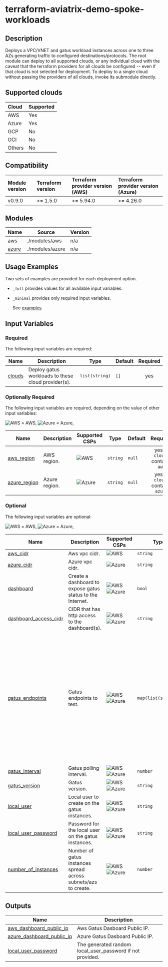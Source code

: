 # terraform-aviatrix-demo-spoke-workloads

## Description

Deploys a VPC/VNET and gatus workload instances across one to three AZs generating traffic to configured destinations/protocols. The root module can deploy to all supported clouds, or any individual cloud with the caveat that the terraform providers for all clouds be configured -- even if that cloud is not selected for deployment. To deploy to a single cloud without passing the providers of all clouds, invoke its submodule directly.

## Supported clouds

| Cloud  | Supported |
| :----- | :-------- |
| AWS    | Yes       |
| Azure  | Yes       |
| GCP    | No        |
| OCI    | No        |
| Others | No        |

## Compatibility

| Module version | Terraform version | Terraform provider version (AWS) | Terraform provider version (Azure) |
| :------------- | :---------------- | :------------------------------- | :--------------------------------- |
| v0.9.0         | >= 1.5.0          | >= 5.94.0                        | >= 4.26.0                          |

## Modules

| Name                                                | Source          | Version |
| --------------------------------------------------- | --------------- | ------- |
| <a name="module_aws"></a> [aws](#module\_aws)       | ./modules/aws   | n/a     |
| <a name="module_azure"></a> [azure](#module\_azure) | ./modules/azure | n/a     |

## Usage Examples

Two sets of examples are provided for each deployment option.

- `_full` provides values for all available input variables.
- `_minimal` provides only required input variables.

  See [examples](https://github.com/terraform-aviatrix-modules/terraform-aviatrix-demo-spoke-workloads/tree/main/examples)

## Input Variables

### Required

The following input variables are required:

| Name                                                 | Description                                        | Type           | Default | Required |
| ---------------------------------------------------- | -------------------------------------------------- | -------------- | ------- | :------: |
| <a name="input_clouds"></a> [clouds](#input\_clouds) | Deploy gatus workloads to these cloud provider(s). | `list(string)` | `[]`    |   yes    |

### Optionally Required

The following input variables are required, depending on the value of other input variables:

<img src="https://github.com/terraform-aviatrix-modules/terraform-aviatrix-mc-transit/blob/main/img/aws.png?raw=true" title="AWS"> = AWS, <img src="https://github.com/terraform-aviatrix-modules/terraform-aviatrix-mc-transit/blob/main/img/azure.png?raw=true" title="Azure"> = Azure, 

| Name                                                                     | Description   | Supported CSPs                                                                                                                         | Type     | Default |             Required              |
| ------------------------------------------------------------------------ | ------------- | -------------------------------------------------------------------------------------------------------------------------------------- | -------- | ------- | :-------------------------------: |
| <a name="input_aws_region"></a> [aws\_region](#input\_aws\_region)       | AWS region.   | <img src="https://github.com/terraform-aviatrix-modules/terraform-aviatrix-mc-transit/blob/main/img/aws.png?raw=true" title="AWS">     | `string` | `null`  |  yes, if `clouds` contains `aws`  |
| <a name="input_azure_region"></a> [azure\_region](#input\_azure\_region) | Azure region. | <img src="https://github.com/terraform-aviatrix-modules/terraform-aviatrix-mc-transit/blob/main/img/azure.png?raw=true" title="Azure"> | `string` | `null`  | yes, if `clouds` contains `azure` |

### Optional

The following input variables are optional:

<img src="https://github.com/terraform-aviatrix-modules/terraform-aviatrix-mc-transit/blob/main/img/aws.png?raw=true" title="AWS"> = AWS, <img src="https://github.com/terraform-aviatrix-modules/terraform-aviatrix-mc-transit/blob/main/img/azure.png?raw=true" title="Azure"> = Azure, 

| Name                                                                                                  | Description                                                    | Supported CSPs                                                                                                                                                                                                                                                            | Type                | Default                                                                                                                                                                                                                                                                                                                                                                                                                                                       | Required |
| ----------------------------------------------------------------------------------------------------- | -------------------------------------------------------------- | ------------------------------------------------------------------------------------------------------------------------------------------------------------------------------------------------------------------------------------------------------------------------- | ------------------- | ------------------------------------------------------------------------------------------------------------------------------------------------------------------------------------------------------------------------------------------------------------------------------------------------------------------------------------------------------------------------------------------------------------------------------------------------------------- | :------: |
| <a name="input_aws_cidr"></a> [aws\_cidr](#input\_aws\_cidr)                                          | Aws vpc cidr.                                                  | <img src="https://github.com/terraform-aviatrix-modules/terraform-aviatrix-mc-transit/blob/main/img/aws.png?raw=true" title="AWS">                                                                                                                                        | `string`            | `"10.1.0.0/24"`                                                                                                                                                                                                                                                                                                                                                                                                                                               |    no    |
| <a name="input_azure_cidr"></a> [azure\_cidr](#input\_azure\_cidr)                                    | Azure vpc cidr.                                                | <img src="https://github.com/terraform-aviatrix-modules/terraform-aviatrix-mc-transit/blob/main/img/azure.png?raw=true" title="Azure">                                                                                                                                    | `string`            | `"10.2.0.0/24"`                                                                                                                                                                                                                                                                                                                                                                                                                                               |    no    |
| <a name="input_dashboard"></a> [dashboard](#input\_dashboard)                                         | Create a dashboard to expose gatus status to the Internet.     | <img src="https://github.com/terraform-aviatrix-modules/terraform-aviatrix-mc-transit/blob/main/img/aws.png?raw=true" title="AWS"> <img src="https://github.com/terraform-aviatrix-modules/terraform-aviatrix-mc-transit/blob/main/img/azure.png?raw=true" title="Azure"> | `bool`              | `false`                                                                                                                                                                                                                                                                                                                                                                                                                                                       |    no    |
| <a name="input_dashboard_access_cidr"></a> [dashboard\_access\_cidr](#input\_dashboard\_access\_cidr) | CIDR that has http access to the dashboard(s).                 | <img src="https://github.com/terraform-aviatrix-modules/terraform-aviatrix-mc-transit/blob/main/img/aws.png?raw=true" title="AWS"> <img src="https://github.com/terraform-aviatrix-modules/terraform-aviatrix-mc-transit/blob/main/img/azure.png?raw=true" title="Azure"> | `string`            | Internet source IP of the executing system                                                                                                                                                                                                                                                                                                                                                                                                                    |    no    |
| <a name="input_gatus_endpoints"></a> [gatus\_endpoints](#input\_gatus\_endpoints)                     | Gatus endpoints to test.                                       | <img src="https://github.com/terraform-aviatrix-modules/terraform-aviatrix-mc-transit/blob/main/img/aws.png?raw=true" title="AWS"> <img src="https://github.com/terraform-aviatrix-modules/terraform-aviatrix-mc-transit/blob/main/img/azure.png?raw=true" title="Azure"> | `map(list(string))` | <pre>{<br/>  "http": [<br/>    "de.vu",<br/>    "69298.com",<br/>    "tiktock.com",<br/>    "acrilhacrancon.com",<br/>    "blockexplorer.com"<br/>  ],<br/>  "https": [<br/>    "aviatrix.com",<br/>    "aws.amazon.com",<br/>    "www.microsoft.com",<br/>    "cloud.google.com",<br/>    "github.com",<br/>    "thishabboforum.com",<br/>    "malware.net",<br/>    "go.dev",<br/>    "dk-metall.ru"<br/>  ],<br/>  "icmp": [],<br/>  "tcp": []<br/>}</pre> |    no    |
| <a name="input_gatus_interval"></a> [gatus\_interval](#input\_gatus\_interval)                        | Gatus polling interval.                                        | <img src="https://github.com/terraform-aviatrix-modules/terraform-aviatrix-mc-transit/blob/main/img/aws.png?raw=true" title="AWS"> <img src="https://github.com/terraform-aviatrix-modules/terraform-aviatrix-mc-transit/blob/main/img/azure.png?raw=true" title="Azure"> | `number`            | `10`                                                                                                                                                                                                                                                                                                                                                                                                                                                          |    no    |
| <a name="input_gatus_version"></a> [gatus\_version](#input\_gatus\_version)                           | Gatus version.                                                 | <img src="https://github.com/terraform-aviatrix-modules/terraform-aviatrix-mc-transit/blob/main/img/aws.png?raw=true" title="AWS"> <img src="https://github.com/terraform-aviatrix-modules/terraform-aviatrix-mc-transit/blob/main/img/azure.png?raw=true" title="Azure"> | `string`            | `"5.12.1"`                                                                                                                                                                                                                                                                                                                                                                                                                                                    |    no    |
| <a name="input_local_user"></a> [local\_user](#input\_local\_user)                                    | Local user to create on the gatus instances.                   | <img src="https://github.com/terraform-aviatrix-modules/terraform-aviatrix-mc-transit/blob/main/img/aws.png?raw=true" title="AWS"> <img src="https://github.com/terraform-aviatrix-modules/terraform-aviatrix-mc-transit/blob/main/img/azure.png?raw=true" title="Azure"> | `string`            | `"gatus"`                                                                                                                                                                                                                                                                                                                                                                                                                                                     |    no    |
| <a name="input_local_user_password"></a> [local\_user\_password](#input\_local\_user\_password)       | Password for the local user on the gatus instances.            | <img src="https://github.com/terraform-aviatrix-modules/terraform-aviatrix-mc-transit/blob/main/img/aws.png?raw=true" title="AWS"> <img src="https://github.com/terraform-aviatrix-modules/terraform-aviatrix-mc-transit/blob/main/img/azure.png?raw=true" title="Azure"> | `string`            | `null`                                                                                                                                                                                                                                                                                                                                                                                                                                                        |    no    |
| <a name="input_number_of_instances"></a> [number\_of\_instances](#input\_number\_of\_instances)       | Number of gatus instances spread across subnets/azs to create. | <img src="https://github.com/terraform-aviatrix-modules/terraform-aviatrix-mc-transit/blob/main/img/aws.png?raw=true" title="AWS"> <img src="https://github.com/terraform-aviatrix-modules/terraform-aviatrix-mc-transit/blob/main/img/azure.png?raw=true" title="Azure"> | `number`            | `2`                                                                                                                                                                                                                                                                                                                                                                                                                                                           |    no    |

## Outputs

| Name                                                                                                                  | Description                                                 |
| --------------------------------------------------------------------------------------------------------------------- | ----------------------------------------------------------- |
| <a name="output_aws_dashboard_public_ip"></a> [aws\_dashboard\_public\_ip](#output\_aws\_dashboard\_public\_ip)       | Aws Gatus Dasboard  Public IP.                              |
| <a name="output_azure_dashboard_public_ip"></a> [azure\_dashboard\_public\_ip](#output\_azure\_dashboard\_public\_ip) | Azure Gatus Dasboard Public IP.                             |
| <a name="output_local_user_password"></a> [local\_user\_password](#output\_local\_user\_password)                     | The generated random local\_user\_password if not provided. |
